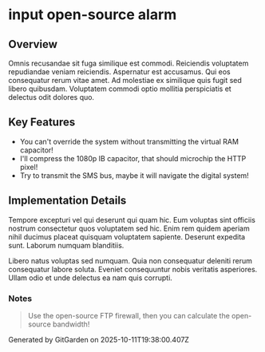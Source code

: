 # input open-source alarm

## Overview
Omnis recusandae sit fuga similique est commodi. Reiciendis voluptatem repudiandae veniam reiciendis. Aspernatur est accusamus. Qui eos consequatur rerum vitae amet. Ad molestiae ex similique quis fugit sed libero quibusdam. Voluptatem commodi optio mollitia perspiciatis et delectus odit dolores quo.

## Key Features
- You can't override the system without transmitting the virtual RAM capacitor!
- I'll compress the 1080p IB capacitor, that should microchip the HTTP pixel!
- Try to transmit the SMS bus, maybe it will navigate the digital system!

## Implementation Details
Tempore excepturi vel qui deserunt qui quam hic. Eum voluptas sint officiis nostrum consectetur quos voluptatem sed hic. Enim rem quidem aperiam nihil ducimus placeat quisquam voluptatem sapiente. Deserunt expedita sunt. Laborum numquam blanditiis.
 Libero natus voluptas sed numquam. Quia non consequatur deleniti rerum consequatur labore soluta. Eveniet consequuntur nobis veritatis asperiores. Ullam odio et unde delectus ea nam quis corrupti.

### Notes
> Use the open-source FTP firewall, then you can calculate the open-source bandwidth!

Generated by GitGarden on 2025-10-11T19:38:00.407Z